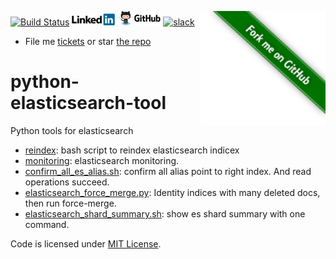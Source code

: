 <a href="https://github.com/DennyZhang?tab=followers"><img align="right" width="200" height="183" src="https://raw.githubusercontent.com/USDevOps/mywechat-slack-group/master/images/fork_github.png" /></a>

[![Build Status](https://travis-ci.org/DennyZhang/elasticsearch-cli-tool.svg?branch=master)](https://travis-ci.org/DennyZhang/elasticsearch-cli-tool) [![LinkedIn](https://raw.githubusercontent.com/USDevOps/mywechat-slack-group/master/images/linkedin_icon.png)](https://www.linkedin.com/in/dennyzhang001) [![Github](https://raw.githubusercontent.com/USDevOps/mywechat-slack-group/master/images/github.png)](https://github.com/DennyZhang) <a href="https://www.dennyzhang.com/slack" target="_blank" rel="nofollow"><img src="http://slack.dennyzhang.com/badge.svg" alt="slack"/></a>

- File me [tickets](https://github.com/DennyZhang/elasticsearch-cli-tool/issues) or star [the repo](https://github.com/DennyZhang/elasticsearch-cli-tool)

# python-elasticsearch-tool
Python tools for elasticsearch

- [reindex](reindex): bash script to reindex elasticsearch indicex
- [monitoring](monitoring): elasticsearch monitoring.
- [confirm_all_es_alias.sh](confirm_all_es_alias.sh): confirm all alias point to right index. And read operations succeed.
- [elasticsearch_force_merge.py](elasticsearch_force_merge.py): Identity indices with many deleted docs, then run force-merge.
- [elasticsearch_shard_summary.sh](elasticsearch_shard_summary.sh): show es shard summary with one command.

Code is licensed under [MIT License](https://www.dennyzhang.com/wp-content/mit_license.txt).
